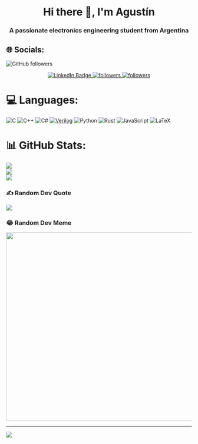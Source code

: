 <h1 align="center">Hi there 👋, I'm Agustín</h1>
<h3 align="center">A passionate electronics engineering student from Argentina</h3>


## 🌐 Socials:
![GitHub followers](https://img.shields.io/github/followers/Agusgal?label=Follow&style=flat&color=fedcba)

<p align="center">
    <a href="https://www.linkedin.com/in/agustin-galdeman/">
    <img src="https://img.shields.io/badge/LinkedIn-blue?style=for-the-badge&logo=linkedin&logoColor=white" alt="LinkedIn Badge">
    <img alt="followers" title="Follow me on Github" src="https://img.shields.io/github/followers/madushadhanushka?color=236ad3&style=for-the-badge&logo=github&label=Follow"/>

  </a>
    <a href="https://github.com/DenverCoder1?tab=followers">
    <img alt="followers" title="Follow me on Github" src="https://custom-icon-badges.herokuapp.com/github/followers/Agusgal?color=236ad3&labelColor=1155ba&style=for-the-badge&logo=person-add&label=Follow&logoColor=white"/></a>
</p>

# 💻 Languages:
![C](https://img.shields.io/badge/c-%2300599C.svg?style=for-the-badge&logo=c&logoColor=white) 
![C++](https://img.shields.io/badge/c++-%2300599C.svg?style=for-the-badge&logo=c%2B%2B&logoColor=white) 
![C#](https://img.shields.io/badge/c%23-%23239120.svg?style=for-the-badge&logo=c-sharp&logoColor=white) 
[![Verilog](https://img.shields.io/badge/Verilog-acb2c0?style=for-the-badge)](https://)
![Python](https://img.shields.io/badge/python-3670A0?style=for-the-badge&logo=python&logoColor=ffdd54)
![Rust](https://img.shields.io/badge/rust-%23000000.svg?style=for-the-badge&logo=rust&logoColor=white) 
![JavaScript](https://img.shields.io/badge/javascript-%23323330.svg?style=for-the-badge&logo=javascript&logoColor=%23F7DF1E) 
![LaTeX](https://img.shields.io/badge/latex-%23008080.svg?style=for-the-badge&logo=latex&logoColor=white) 

# 📊 GitHub Stats:
![](https://github-readme-stats.vercel.app/api?username=Agusgal&theme=city_light&hide_border=false&include_all_commits=false&count_private=true)<br/>
![](https://github-readme-streak-stats.herokuapp.com/?user=Agusgal&theme=city_light&hide_border=false)<br/>
![](https://github-readme-stats.vercel.app/api/top-langs/?username=Agusgal&theme=city_light&hide_border=false&include_all_commits=false&count_private=true&layout=compact)

### ✍️ Random Dev Quote
![](https://quotes-github-readme.vercel.app/api?type=horizontal&theme=light)

### 😂 Random Dev Meme
<img src="https://rm.up.railway.app/" width="512px"/>

---
[![](https://visitcount.itsvg.in/api?id=Agusgal&icon=0&color=2)](https://visitcount.itsvg.in)

<!-- Proudly created with GPRM ( https://gprm.itsvg.in ) -->